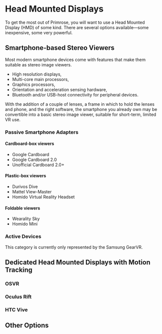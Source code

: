 # Head Mounted Displays

To get the most out of Primrose, you will want to use a Head Mounted Display (HMD)
of some kind. There are several options available&mdash;some inexpensive, some very powerful.

## Smartphone-based Stereo Viewers

Most modern smartphone devices come with features that make them suitable as stereo
image viewers.
* High resolution displays,
* Multi-core main processors,
* Graphics processors,
* Orientation and acceleration sensing hardware,
* Bluetooth and/or USB-host connectivity for peripheral devices.

With the addition of a couple of lenses, a frame in which to hold the lenses and
phone, and the right software, the smartphone you already own may be convertible
into a basic stereo image viewer, suitable for short-term, limited VR use.

### Passive Smartphone Adapters

#### Cardboard-box viewers
* Google Cardboard
* Google Cardboard 2.0
* Unofficial Cardboard 2.0+

#### Plastic-box viewers
* Durivos Dive
* Mattel View-Master
* Homido Virtual Reality Headset

#### Foldable viewers
* Wearality Sky
* Homido Mini

### Active Devices

This category is currently only represented by the Samsung GearVR.

## Dedicated Head Mounted Displays with Motion Tracking

### OSVR

### Oculus Rift

### HTC Vive

## Other Options


<under construction>